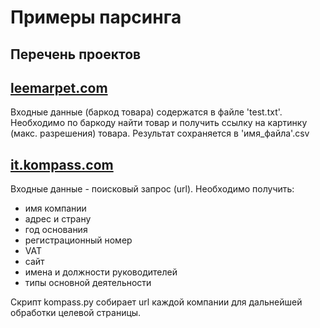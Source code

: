 # Примеры парсинга

Перечень проектов
---
## [leemarpet.com](/leemarpet)
Входные данные (баркод товара) содержатся в файле 'test.txt'.
Необходимо по баркоду найти товар и получить ссылку на картинку (макс. разрешения) товара.
Результат сохраняется в 'имя_файла'.csv

## [it.kompass.com](/kompass)
Входные данные - поисковый запрос (url).
Необходимо получить:
* имя компании
* адрес и страну
* год основания
* регистрационный номер
* VAT
* сайт
* имена и должности руководителей
* типы основной деятельности

Скрипт kompass.py собирает url каждой компании для дальнейшей обработки целевой страницы.
